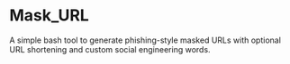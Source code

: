 # Mask_URL
A simple bash tool to generate phishing-style masked URLs with optional URL shortening and custom social engineering words.
